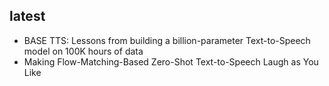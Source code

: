 ## latest
- BASE TTS: Lessons from building a billion-parameter Text-to-Speech model on 100K hours of data
- Making Flow-Matching-Based Zero-Shot Text-to-Speech Laugh as You Like
